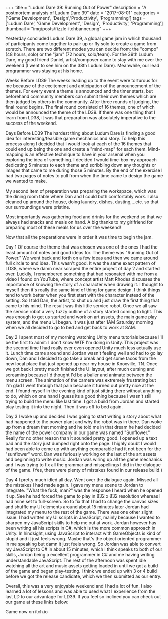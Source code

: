 +++
title = "Ludum Dare 39: Running Out of Power"
description = "A postmortem analysis of Ludum Dare 39"
date = "2017-08-01"
categories = ['Game Development', 'Design','Productivity', 'Programming']
tags = ['Ludum Dare', 'Game Development', 'Design', 'Productivity', 'Programming']
thumbnail = "img/posts/fizzle-itchbanner.png"
+++

Yesterday concluded Ludum Dare 39, a global game jam in which thousand of participants come together to pair up or fly solo to create a game from scratch. There are two different modes you can decide from: the "compo"(48 hours, solo) or the "jam" (72 hours, solo/team). For the 39th Ludum Dare, my good friend Daniel, artist/composer came to stay with me over the weekend (I went to see him on the 38th Ludum Dare). Meanwhile, our lead programmer was staying at his home.

Weeks Before LD39
The weeks leading up to the event were torturous for me because of the excitement and anticipation of the announcement of the themes. For every event a theme is announced and the timer starts, but beforehand community members can submit their own themes which are then judged by others in the community. After three rounds of judging, the final round begins. The final round consisted of 16 themes, one of which would be announced the theme of the LD39. If there was one thing that I learn from LD38, it was that preparation was absolutely imperative to the success of the weekend.

Days Before LD39
The hardest thing about Ludum Dare is finding a good idea for interesting/feasible game mechanics and story. To help this process along I decided that I would look at each of the 16 themes that could end up being the one and create a "mind-map" for each them. Mind-mapping is an effective technique to have in your arsenal when you exploring the idea of something. I decided I would time-box my approach dedicating 5 minutes to each theme and scribbling down any thoughts or images that came to me during those 5 minutes. By the end of the exercise I had two pages of notes to pull from when the time came to design the game we wanted to make.

My second item of preparation was preparing the workspace, which was the dining room table where Dan and I could both comfortably work. I also cleaned up around the house, doing laundry, dishes, dusting,...etc. so that our surroundings were pristine.

Most importantly was gathering food and drinks for the weekend so that we always had snacks and meals on hand. A big thanks to my girlfriend for preparing most of these meals for us over the weekend!

Now that all the preparations were in order it was time to begin the jam.

Day 1
Of course the theme that was chosen was one of the ones I had the least amount of notes and good ideas for. The theme was "Running Out of Power." We went back and forth on a few ideas and then we came around full circle to and idea. This wasn't good. It was the same exact pattern of LD38, where we damn near scraped the entire project of day 2 and started over. Luckily, I remembered something that had resonated with me from a video I found on YouTube, where concept artist Matt Rhodes discusses the importance of knowing the story of a character when drawing it. I thought to myself then it's really the same kind of thing for game design. I think things tend to work better when you first start with the character instead of the setting. So I told Dan, the artist, to shut up and just draw the first thing that came to his mind. The result was this little service robot. Once we all saw the service robot a very fuzzy outline of a story started coming to light. This was enough to get us started and work on art assets, the main game play system, and the menu UI began. It was just after 1AM Saturday morning when we all decided to go to bed and get back to work at 8AM.

Day 2
I spent most of my morning watching Unity menu tutorials because I'll be the first to admit: I don't know WTF I'm doing in Unity. This project was the second time I had really ever even opened Unity much less actually use it. Lunch time came around and Jordan wasn't feeling well and had to go lay down, Dan and I decided to go take a break and get some tacos from the new local place that just opened up near my house in Knoxville, TN. Once we got back I pretty much finished the UI layout, after much cursing and screaming because I'd thought I'd be a baller and animate between the menu screen. The animation of the camera was extremely frustrating but I'm glad I went through that pain because it turned out pretty nice at the end. I found myself in the evening kind of just sitting there without anything to do, which on one hand I guess its a good thing because I wasn't still trying to build the menu like last time. I got a build from Jordan and started play testing it into the night. Then it was off to bed again.

Day 3
I woke up and decided I was going to start writing a story about what had happened to the power plant and why the robot was in there. Dan woke up from a dream that morning and he told me in that dream he had decided the name of the power company in our game was named "Sunflower." Really for no other reason than it sounded pretty good. I opened up a text pad and the story just dumped right onto the page. I highly doubt I would had been able to come up with anything comparable had it not been for the "sunflower" word. Dan was furiously working on the last of the art assets and beginning to write music. Jordan was wiring up all the game mechanics and I was trying to fix all the grammar and misspellings I did in the dialogue of the game. (Yes, there were plenty of mistakes found in our release build.)

Day 4
I pretty much idled all day. Went over the dialogue again. Missed all the mistakes I had made again. I gave my menu scene to Jordan to integrate. "What the fuck, man?" was the response I heard when he opened it up. See he had forced the game to play in 832 x 832 resolution whereas I had mine set to full-screen. So to fix that I had to change the canvas sizes and shuffle my UI elements around about 15 minutes later Jordan had integrated my menu to the rest of the game. There was one other slight issue. I had written my UI scripts in JavaScript, mainly because I wanted to sharpen my JavaScript skills to help me out at work. Jordan however has been writing all his scripts in C#, which is the more common approach in Unity.  In hindsight, using JavaScript to interact with GameObjects is kind of stupid and it just feels wrong. Maybe that's the object oriented programmer in me speaking but damn it just feels wrong. So Jordan was able to convert my JavaScript to C# in about 15 minutes, which I think speaks to both of our skills, Jordan being a excellent programmer in C# and me having writing understandable JavaScript. The rest of the afternoon was spent idle watching all the art and music assets getting loaded in until we got a build of the game and began play-testing. I think we ended up with 3 or 4 build before we got the release candidate, which we then submitted as our entry.

Overall, this was a very enjoyable weekend and I had a lot of fun. I also learned a lot of lessons and was able to used what I experience from the last LD to our advantage for LD39. If you feel so inclined you can check out our game at these links below:

Game now on itch.io
